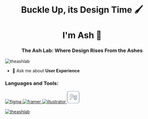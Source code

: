 <h1 align="center">Buckle Up, its Design Time 🖌️</h1>
<h1 align="center"> I'm Ash 🔮</h1>
<h3 align="center">The Ash Lab: Where Design Rises From the Ashes</h3>

<p align="left"> <img src="https://komarev.com/ghpvc/?username=theashlab&label=Profile%20views&color=0e75b6&style=flat" alt="theashlab" /> </p>

- 💬 Ask me about **User Experience**

<p align="left">
</p>

<h3 align="left">Languages and Tools:</h3>
<p align="left"> <a href="https://www.figma.com/" target="_blank" rel="noreferrer"> <img src="https://www.vectorlogo.zone/logos/figma/figma-icon.svg" alt="figma" width="40" height="40"/> </a> <a href="https://www.framer.com/" target="_blank" rel="noreferrer"> <img src="https://www.vectorlogo.zone/logos/framer/framer-icon.svg" alt="framer" width="40" height="40"/> </a> <a href="https://www.adobe.com/in/products/illustrator.html" target="_blank" rel="noreferrer"> <img src="https://www.vectorlogo.zone/logos/adobe_illustrator/adobe_illustrator-icon.svg" alt="illustrator" width="40" height="40"/> </a> <a href="https://www.photoshop.com/en" target="_blank" rel="noreferrer"> <img src="https://raw.githubusercontent.com/devicons/devicon/master/icons/photoshop/photoshop-line.svg" alt="photoshop" width="40" height="40"/> 

<p><img align="center" src="https://github-readme-streak-stats.herokuapp.com/?user=theashlab&" alt="theashlab" /></p>


